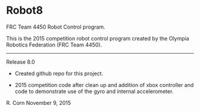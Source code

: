 # Robot8
FRC Team 4450 Robot Control program.

This is the 2015 competition robot control program created by the Olympia Robotics Federation (FRC Team 4450).
***************************************************************************************************************

Release 8.0

*    Created github repo for this project.

*    2015 competition code after clean up and addition of xbox controller and code to demonstrate use of
	the gyro and internal accelerometer.

R. Corn
November 9, 2015
